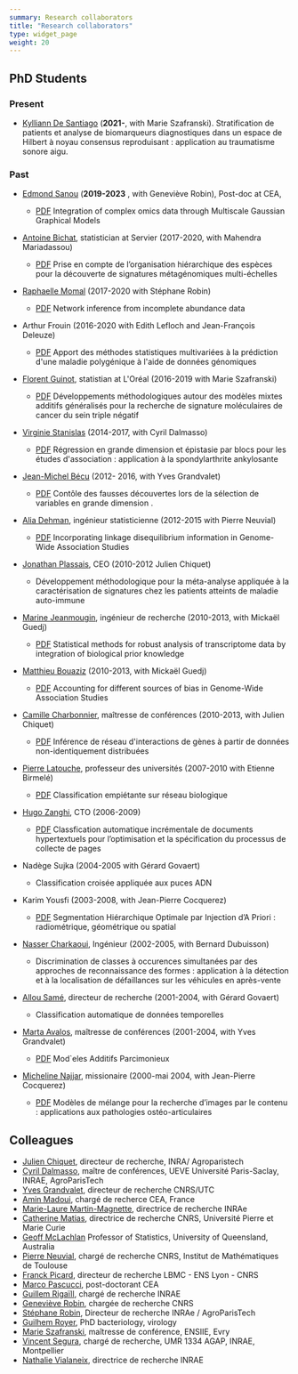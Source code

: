 ```yaml
---
summary: Research collaborators
title: "Research collaborators"
type: widget_page
weight: 20
---
```


## PhD Students

### Present
- [Kylliann De Santiago](https://theorg.com/org/sensorion/org-chart/kylliann-de-santiago) (**2021-**, with Marie Szafranski).   Stratification de patients et analyse de biomarqueurs diagnostiques dans un espace de Hilbert à noyau consensus reproduisant : application au traumatisme sonore aigu.

### Past
- [Edmond Sanou](https://desanou.github.io/) (**2019-2023** ,  with Geneviève Robin), Post-doc at CEA,
   * <a class="btn btn-outline-primary my-1 mr-1 btn-sm" href="/collaborators/thesis/e-sanou-phd.pdf" target="_blank" rel="noopener">PDF</a> 	Integration of complex omics data through Multiscale Gaussian Graphical Models


- [Antoine Bichat](https://www.linkedin.com/in/antoinebichat/?originalSubdomain=fr), statistician at Servier (2017-2020,  with Mahendra Mariadassou)
  *  <a class="btn btn-outline-primary my-1 mr-1 btn-sm" href="/collaborators/thesis/a-bichat-phd.pdf" target="_blank" rel="noopener">PDF</a> Prise en compte de l’organisation hiérarchique des espèces pour la découverte de signatures métagénomiques multi-échelles

- [Raphaelle Momal](https://rmomal.github.io/) (2017-2020 with Stéphane Robin)
  *  <a class="btn btn-outline-primary my-1 mr-1 btn-sm" href="/collaborators/thesis/r-momal-phd.pdf" target="_blank" rel="noopener">PDF</a>
  Network inference from incomplete abundance data 
- Arthur Frouin (2016-2020 with  Edith Lefloch and  Jean-François Deleuze)
  * <a class="btn btn-outline-primary my-1 mr-1 btn-sm" href="/collaborators/thesis/a-frouin-phd.pdf" target="_blank" rel="noopener">PDF</a> Apport des  méthodes statistiques multivariées  à la prédiction d'une
  maladie polygénique  à l'aide de données génomiques

- [Florent Guinot](https://www.linkedin.com/in/florentguinot/?originalSubdomain=fr), statistian at L'Oréal (2016-2019 with Marie Szafranski)
  * <a class="btn btn-outline-primary my-1 mr-1 btn-sm" href="https://www.biblio.univ-evry.fr/theses/2018/2018SACLE029.pdf" target="_blank" rel="noopener">PDF</a>   Développements méthodologiques autour des modèles mixtes additifs généralisés pour la recherche de signature moléculaires de cancer du sein triple négatif
  
- [Virginie Stanislas](https://www.linkedin.com/in/virginie-stanislas/?locale=en_US) (2014-2017, with Cyril Dalmasso)
  * <a class="btn btn-outline-primary my-1 mr-1 btn-sm" href="https://www.biblio.univ-evry.fr/theses/2017/2017SACLE040.pdf" target="_blank" rel="noopener">PDF</a>   Régression en grande dimension et épistasie par blocs pour les études d'association : application à la spondylarthrite ankylosante 

- [Jean-Michel Bécu](https://www.linkedin.com/in/jean-michel-becu-9ba03245/?originalSubdomain=fr) (2012- 2016, with  Yves Grandvalet)
  * <a class="btn btn-outline-primary my-1 mr-1 btn-sm" href="https://tel.archives-ouvertes.fr/tel-01326950v2/document" target="_blank" rel="noopener">PDF</a> Contôle des fausses découvertes lors de la sélection de variables en grande dimension 
  .
-  [Alia Dehman](https://www.linkedin.com/in/alia-dehman-46668090/?originalSubdomain=fr), ingénieur statisticienne (2012-2015 with Pierre Neuvial) 
   * <a class="btn btn-outline-primary my-1 mr-1 btn-sm" href="https://www.biblio.univ-evry.fr/theses/2015/2015SACLE013.pdf" target="_blank" rel="noopener">PDF</a> Incorporating linkage disequilibrium information in Genome-Wide Association Studies

- [Jonathan Plassais](https://www.linkedin.com/in/jonathanplassais/?originalSubdomain=fr), CEO (2010-2012 Julien Chiquet)
  * Développement méthodologique pour la méta-analyse appliquée à la caractérisation de signatures chez les patients atteints de maladie auto-immune

-  [Marine Jeanmougin](https://scholar.google.com/citations?user=r14sH4oAAAAJ&hl=en), ingénieur de recherche  (2010-2013, with Mickaël Guedj)
   * <a class="btn btn-outline-primary my-1 mr-1 btn-sm" href="https://www.biblio.univ-evry.fr/theses/2012/2012EVRY0029.pdf" target="_blank" rel="noopener">PDF</a> Statistical methods for robust analysis of transcriptome data by integration of biological prior knowledge

- [Matthieu Bouaziz](https://www.linkedin.com/in/matthieu-bouaziz-835ba39b/?originalSubdomain=fr) (2010-2013, with Mickaël Guedj)
  * <a class="btn btn-outline-primary my-1 mr-1 btn-sm" href="https://www.biblio.univ-evry.fr/theses/2012/2012EVRY0023.pdf" target="_blank" rel="noopener">PDF</a> Accounting for different sources of bias in Genome-Wide Association Studies

- [Camille Charbonnier](https://scholar.google.com/citations?user=Ty2AyhkAAAAJ&hl=fr), maîtresse de conférences (2010-2013, with Julien Chiquet) 
  *  <a class="btn btn-outline-primary my-1 mr-1 btn-sm" href="https://www.biblio.univ-evry.fr/theses/2012/2012EVRY0022.pdf" target="_blank" rel="noopener">PDF</a> Inférence de réseau d'interactions de gènes à partir de données non-identiquement distribuées


- [Pierre Latouche](http://helios.mi.parisdescartes.fr/~platouch/), professeur des universités  (2007-2010 with Etienne Birmelé)
     * <a class="btn btn-outline-primary my-1 mr-1 btn-sm" href="https://tel.archives-ouvertes.fr/tel-00623088/document" target="_blank" rel="noopener">PDF</a>  Classification empiétante sur réseau biologique    
     
- [Hugo Zanghi](https://www.linkedin.com/in/hugo-zanghi/), CTO (2006-2009)
     * <a class="btn btn-outline-primary my-1 mr-1 btn-sm" href="https://www.biblio.univ-evry.fr/theses/2010/2010EVRY0041.pdf" target="_blank" rel="noopener">PDF</a>  Classfication automatique incrémentale de 
     documents hypertextuels pour l’optimisation et la 
     spécification du processus de collecte de pages

-  Nadège Sujka (2004-2005 with Gérard Govaert)
   * Classification  croisée appliquée aux puces ADN 

- Karim Yousfi (2003-2008, with Jean-Pierre Cocquerez)
  * <a class="btn btn-outline-primary my-1 mr-1 btn-sm" href="/collaborators/thesis/k-yousfi-phd.pdf" target="_blank" rel="noopener">PDF</a> Segmentation Hiérarchique Optimale par Injection d’A Priori : radiométrique, géométrique ou spatial

- [Nasser Charkaoui](https://www.linkedin.com/in/ncharkaoui/?originalSubdomain=fr), Ingénieur (2002-2005, with Bernard Dubuisson) 
     * Discrimination de classes à occurences simultanées par des approches de reconnaissance des formes : application à la détection et à la localisation de défaillances sur les véhicules en après-vente

- [Allou Samé](https://www.ifsttar.fr/menu-haut/annuaire/fiche-personnelle/personne/same-allou-badara/), directeur de recherche (2001-2004, with Gérard Govaert)
     * Classification automatique de données temporelles  
     
- [Marta Avalos](https://www.bordeaux-population-health.center/profile/marta-avalos/), maîtresse de conférences (2001-2004, with Yves Grandvalet)
    * <a class="btn btn-outline-primary my-1 mr-1 btn-sm" href="/collaborators/thesis/m-avalos-phd.pdf" target="_blank" rel="noopener">PDF</a> Mod`eles Additifs Parcimonieux 

- [Micheline Najjar](https://www.linkedin.com/in/micheline-najjar-556212116/?originalSubdomain=lb), missionaire (2000-mai 2004, with Jean-Pierre Cocquerez)
  * <a class="btn btn-outline-primary my-1 mr-1 btn-sm" href="/collaborators/thesis/m-najjar-phd.pdf" target="_blank" rel="noopener">PDF</a> Modèles de mélange pour la recherche d’images par le contenu : applications aux pathologies ostéo-articulaires




## Colleagues


- [Julien Chiquet](http://julien.cremeriefamily.info/), directeur de recherche, INRA/ Agroparistech
- [Cyril Dalmasso](http://www.math-evry.cnrs.fr/members/cdalmasso/welcome), maître de conférences, UEVE
Université Paris-Saclay, INRAE, AgroParisTech
- [Yves Grandvalet](https://www.hds.utc.fr/~grandval/dokuwiki/doku.php), directeur de recherche CNRS/UTC
- [Amin Madoui](https://www.linkedin.com/in/amin-madoui-3392431a/?originalSubdomain=fr), chargé de recherce CEA, France
- [Marie-Laure Martin-Magnette](https://www6.inrae.fr/mia-paris/Equipes/Membres/Marie-Laure-Martin-Magniette),  directrice de recherche INRAe
- [Catherine Matias](http://cmatias.perso.math.cnrs.fr/), directrice de recherche
CNRS, Université Pierre et Marie Curie
- [Geoff McLachlan](https://people.smp.uq.edu.au/GeoffMcLachlan/)
Professor of Statistics, University of Queensland, Australia
- [Pierre Neuvial](https://www.math.univ-toulouse.fr/~pneuvial/), chargé de recherche
CNRS, Institut de Mathématiques de Toulouse
- [Franck Picard](https://franckpicard.github.io/), directeur de recherche
LBMC - ENS Lyon - CNRS
- [Marco Pascucci](https://mpascucci.github.io/), post-doctorant CEA
- [Guillem Rigaïll](http://www.math-evry.cnrs.fr/members/grigaill/welcome), chargé de recherche INRAE
- [Geneviève Robin](https://genevieverobin.com/news/), chargée de recherche CNRS
- [Stéphane Robin](https://www6.inrae.fr/mia-paris/Equipes/Membres/Stephane-Robin), Directeur de recherche
INRAe / AgroParisTech
- [Guilhem Royer](https://www.aphp.fr/offre-de-soin/medecin/4024033/026/25), PhD bacteriology, virology 
- [Marie Szafranski](http://www.math-evry.cnrs.fr/members/mszafranski/welcome), maîtresse de conférence, ENSIIE, Evry
- [Vincent Segura](https://www6.val-de-loire.inrae.fr/biofora/Personnel/Ils-ont-travaille-a-BioForA/SEGURA-Vincent), 
chargé de recherche, UMR 1334 AGAP, INRAE, Montpellier
- [Nathalie Vialaneix](http://www.nathalievialaneix.eu/), directrice de recherche INRAE

